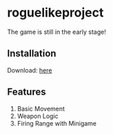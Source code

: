 # roguelikeproject
The game is still in the early stage!

<!-- INSTALLATION -->
## Installation
Download: [here](https://github.com/MarufSourav/roguelikeproject/releases/tag/v.0.0.1)

<!-- FEATURES -->
## Features
1. Basic Movement
2. Weapon Logic
3. Firing Range with Minigame
